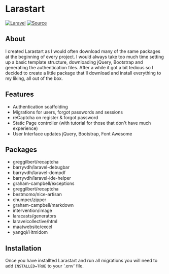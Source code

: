 # Larastart
[![Laravel](https://img.shields.io/badge/Laravel-~5.0-orange.svg?style=flat-square)](http://laravel.com) [![Source](http://img.shields.io/badge/source-miiikkeyyyy/larastart-blue.svg?style=flat-square)](https://github.com/miiikkeyyyy/larastart)

## About
I created Larastart as I would often download many of the same packages at the beginning of every project.
I would always take too much time setting up a basic template structure, downloading jQuery, Bootstrap and generating the authentication files.
After a while it got a bit tedious so I decided to create a little package that'll download and install everything to my liking, all out of the box.

## Features
- Authentication scaffolding
- Migrations for users, forgot passwords and sessions
- reCaptcha on register & forgot password
- Static Page controller (with tutorial for those that don't have much experience)
- User Interface updates jQuery, Bootstrap, Font Awesome

## Packages
- greggilbert/recaptcha
- barryvdh/laravel-debugbar
- barryvdh/laravel-dompdf
- barryvdh/laravel-ide-helper
- graham-campbell/exceptions
- greggilbert/recaptcha
- bestmomo/nice-artisan
- chumper/zipper
- graham-campbell/markdown
- intervention/image
- laracasts/generators
- laravelcollective/html
- maatwebsite/excel
- yangqi/Htmldom

## Installation
Once you have installted Larastart and run all migrations you will need to add ``` INSTALLED=TRUE ``` to your '.env' file.